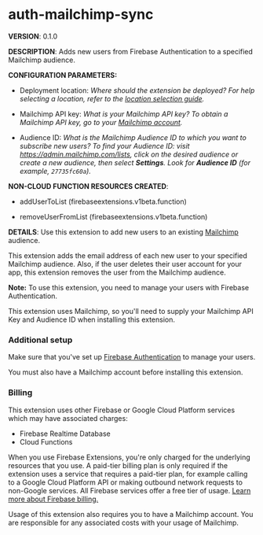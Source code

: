 # auth-mailchimp-sync

**VERSION**: 0.1.0

**DESCRIPTION**: Adds new users from Firebase Authentication to a specified Mailchimp audience.



**CONFIGURATION PARAMETERS:**

* Deployment location: *Where should the extension be deployed? For help selecting a location, refer to the [location selection guide](https://firebase.google.com/docs/functions/locations).*

* Mailchimp API key: *What is your Mailchimp API key? To obtain a Mailchimp API key, go to your [Mailchimp account](https://admin.mailchimp.com/account/api/).*

* Audience ID: *What is the Mailchimp Audience ID to which you want to subscribe new users? To find your Audience ID: visit https://admin.mailchimp.com/lists, click on the desired audience or create a new audience, then select **Settings**. Look for **Audience ID** (for example, `27735fc60a`).*



**NON-CLOUD FUNCTION RESOURCES CREATED**:

* addUserToList (firebaseextensions.v1beta.function)

* removeUserFromList (firebaseextensions.v1beta.function)



**DETAILS**: Use this extension to add new users to an existing [Mailchimp](https://mailchimp.com) audience.

This extension adds the email address of each new user to your specified Mailchimp audience. Also, if the user deletes their user account for your app, this extension removes the user from the Mailchimp audience.

**Note:** To use this extension, you need to manage your users with Firebase Authentication.

This extension uses Mailchimp, so you'll need to supply your Mailchimp API Key and Audience ID when installing this extension.

### Additional setup

Make sure that you've set up [Firebase Authentication](https://firebase.google.com/docs/auth) to manage your users.

You must also have a Mailchimp account before installing this extension.

### Billing

This extension uses other Firebase or Google Cloud Platform services which may have associated charges:

- Firebase Realtime Database
- Cloud Functions

When you use Firebase Extensions, you're only charged for the underlying resources that you use. A paid-tier billing plan is only required if the extension uses a service that requires a paid-tier plan, for example calling to a Google Cloud Platform API or making outbound network requests to non-Google services. All Firebase services offer a free tier of usage. [Learn more about Firebase billing.](https://firebase.google.com/pricing)

Usage of this extension also requires you to have a Mailchimp account. You are responsible for any associated costs with your usage of Mailchimp.
